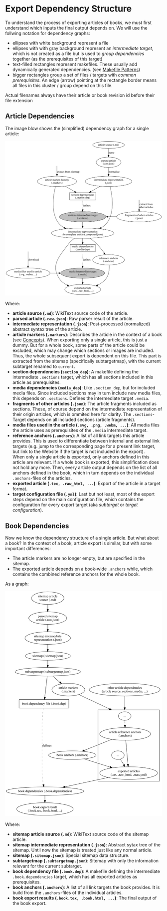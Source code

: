 Export Dependency Structure
===========================

To understand the process of exporting articles of books, we must first understand which inputs the final output depends on. We will use the follwing notation for dependency graphs:

* ellipses with white background represent a file
* ellipses with with gray background represent an *intermediate target*, which is not created as a file but is used to *group dependencies* together (as the prerequisites of this target)
* text-filled rectangles represent makefiles. These usually add dynamically generated dependencies. (see [Makefile Patterns](./make_patterns.md))
* bigger rectangles group a set of files / targets with *common prerequisites*. An edge (arrow) pointing at the rectangle border means all files in this cluster / group depend on this file.

Actual filenames always have their article or book revision id before their file extension

Article Dependencies
--------------------

The image blow shows the (simplified) dependency graph for a single article:

![Dependency graph for an article](img/article_deps.svg)

Where:

* __article source (`.md`)__: WikiText source code of the article.
* __parsed article (`.raw.json`)__: Raw parser result of the article.
* __intermediate representation (`.json`)__: Post-processed (normalized) abstract syntax tree of the article.
* __article markers (`.markers`)__: Describes the article in the context of a book (see [Concepts](./concepts.md)). When exporting only a single article, this is just a dummy. But for a whole book, some parts of the article could be excluded, which may change which sections or images are included. Thus, the whole subsequent export is dependent on this file. This part is extracted from the sitemap (specifically subtargetmap), with the current subtarget renamed to `current`.
* __section dependencies (`section_dep`)__: A makefile defining the intermediate `.sections` target, which has all sections included in this article as prerequisites.
* __media dependencies (`media_dep`)__: Like `.section_dep`, but for included media files. Since included sections may in turn include new media files, this depends on `.sections`. Defines the intermediate target `.media`.
* __fragments of other articles (`.json`)__: The article fragments included as sections. These, of course depend on the intermediate representation of their origin articles, which is ommited here for clarity. The `.sections`-Target depends on all included sections (article fragments).
* __media files used in the article (`.svg, .png, .webm, ...`)__: All media files the article uses as prerequisites of the `.media` intermediate target.
* __reference anchors (`.anchors`)__: A list of all link targets this article provides. This is used to differentiate between internal and external link targets (e.g. jump to the corresponding page for a present link target, but link to the Website if the target is not included in the export). \
When only a single article is exported, only anchors defined in this article are relevant. If a whole book is exported, this simplification does not hold any more. Then, every article output depends on the list of all anchors defined in the book, which in turn depends on the individual `.anchors`-files of the articles.
* __exported article (`.tex, .raw_html, ...`)__: Export of the article in a target format.
* __target configuration file (`.yml`)__: Last but not least, most of the export steps depend on the main configuration file, which contains the configuration for every export target (aka *subtarget* or *target configuration*).

Book Dependencies
-----------------

Now we know the dependency structure of a single article. But what about a book? In the context of a book, article export is similar, but with some important differences:

* The article markers are no longer empty, but are specified in the sitemap.
* The exported article depends on a book-wide `.anchors` while, which contains the combined reference anchors for the whole book.

As a graph:

![Dependency graph for a book](img/book_deps.svg)

Where:

* __sitemap article source (`.md`)__: WikiText source code of the sitemap article.
* __sitemap intermediate representation (`.json`)__: Abstract sytax tree of the sitemap. Until now the sitemap is treated just like any normal article.
* __sitemap (`.sitemap.json`)__: Special sitemap data structure.
* __subtargetmap (`.subtargetmap.json`)__: Sitemap with only the information relevant for the current subtarget. 
* __book dependency file (`.book.dep`)__: A makefile defining the intermediate `.book.dependencies` target, which has all exported articles as prerequisites. 
* __book anchors (`.anchors`)__: A list of all link targets the book provides. It is build from the `.anchors`-files of the individual articles.
* __book export results (`.book.tex, .book.html, ...`)__: The final output of the book export.
